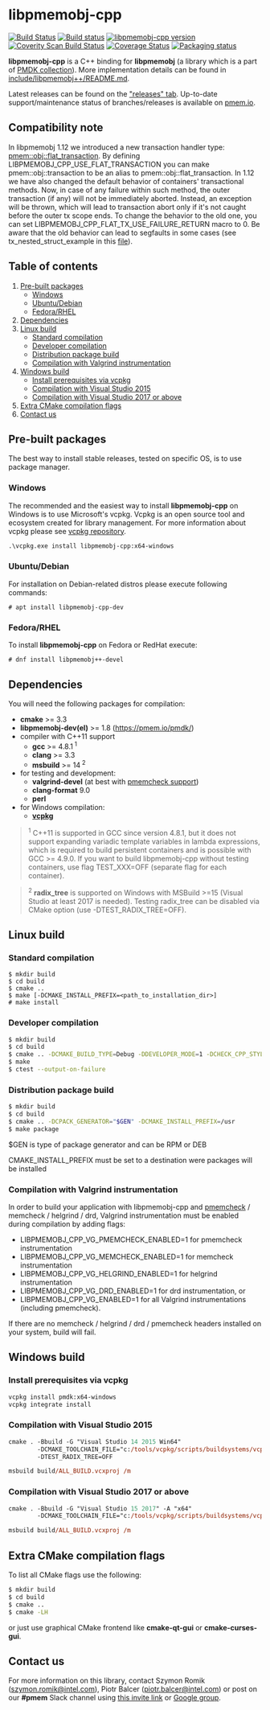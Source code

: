 # libpmemobj-cpp

[![Build Status](https://travis-ci.org/pmem/libpmemobj-cpp.svg?branch=master)](https://travis-ci.org/pmem/libpmemobj-cpp)
[![Build status](https://github.com/pmem/libpmemobj-cpp/workflows/CPP/badge.svg)](https://github.com/pmem/libpmemobj-cpp/actions)
[![libpmemobj-cpp version](https://img.shields.io/github/tag/pmem/libpmemobj-cpp.svg)](https://github.com/pmem/libpmemobj-cpp/releases/latest)
[![Coverity Scan Build Status](https://scan.coverity.com/projects/15911/badge.svg)](https://scan.coverity.com/projects/pmem-libpmemobj-cpp)
[![Coverage Status](https://codecov.io/github/pmem/libpmemobj-cpp/coverage.svg?branch=master)](https://codecov.io/gh/pmem/libpmemobj-cpp/branch/master)
[![Packaging status](https://repology.org/badge/tiny-repos/libpmemobj-cpp.svg)](https://repology.org/project/libpmemobj-cpp/versions)

**libpmemobj-cpp** is a C++ binding for **libpmemobj** (a library which is a part of [PMDK collection](https://github.com/pmem/pmdk)).
More implementation details can be found in [include/libpmemobj++/README.md](include/libpmemobj++/README.md).

Latest releases can be found on the ["releases" tab](https://github.com/pmem/libpmemobj-cpp/releases).
Up-to-date support/maintenance status of branches/releases is available on [pmem.io](https://pmem.io/libpmemobj-cpp).

## Compatibility note
In libpmemobj 1.12 we introduced a new transaction handler type: [pmem::obj::flat_transaction](https://pmem.io/libpmemobj-cpp/master/doxygen/classpmem_1_1obj_1_1flat__transaction.html).
By defining LIBPMEMOBJ_CPP_USE_FLAT_TRANSACTION you can make pmem::obj::transaction to be an alias to pmem::obj::flat_transaction.
In 1.12 we have also changed the default behavior of containers' transactional methods. Now, in  case of any failure within such method,
the outer transaction (if any) will not be immediately aborted. Instead, an exception will be thrown, which will lead to transaction abort
only if it's not caught before the outer tx scope ends. To change the behavior to the old one, you can set LIBPMEMOBJ_CPP_FLAT_TX_USE_FAILURE_RETURN macro to 0.
Be aware that the old behavior can lead to segfaults in some cases (see tx_nested_struct_example in this [file](examples/transaction/transaction.cpp)).

## Table of contents
1. [Pre-built packages](#pre-built-packages)
	- [Windows](#windows)
	- [Ubuntu/Debian](#ubuntudebian)
	- [Fedora/RHEL](#fedorarhel)
2. [Dependencies](#dependencies)
3. [Linux build](#linux-build)
	- [Standard compilation](#standard-compilation)
	- [Developer compilation](#developer-compilation)
	- [Distribution package build](#distribution-package-build)
	- [Compilation with Valgrind instrumentation](#compilation-with-valgrind-instrumentation)
4. [Windows build](#windows-build)
	- [Install prerequisites via vcpkg](#install-prerequisites-via-vcpkg)
	- [Compilation with Visual Studio 2015](#compilation-with-visual-studio-2015)
	- [Compilation with Visual Studio 2017 or above](#compilation-with-visual-studio-2017-or-above)
5. [Extra CMake compilation flags](#extra-cmake-compilation-flags)
6. [Contact us](#contact-us)

## Pre-built packages
The best way to install stable releases, tested on specific OS, is to use package manager.

### Windows
The recommended and the easiest way to install **libpmemobj-cpp** on Windows is to use Microsoft's vcpkg. Vcpkg is an open source tool and ecosystem created for library management.
For more information about vcpkg please see [vcpkg repository](https://github.com/microsoft/vcpkg#quick-start-windows).
```ps
.\vcpkg.exe install libpmemobj-cpp:x64-windows
```

### Ubuntu/Debian
For installation on Debian-related distros please execute following commands:
```
# apt install libpmemobj-cpp-dev
```

### Fedora/RHEL
To install **libpmemobj-cpp** on Fedora or RedHat execute:
```
# dnf install libpmemobj++-devel
```

## Dependencies
You will need the following packages for compilation:

- **cmake** >= 3.3
- **libpmemobj-dev(el)** >= 1.8 (https://pmem.io/pmdk/)
- compiler with C++11 support
	- **gcc** >= 4.8.1<sup> 1</sup>
	- **clang** >= 3.3
	- **msbuild** >= 14<sup> 2</sup>
- for testing and development:
	- **valgrind-devel** (at best with [pmemcheck support](https://github.com/pmem/valgrind))
	- **clang-format** 9.0
	- **perl**
- for Windows compilation:
	- [**vcpkg**](https://github.com/microsoft/vcpkg#quick-start-windows)

 ><sup>1</sup> C++11 is supported in GCC since version 4.8.1, but it does not support expanding variadic template variables in lambda expressions, which is required to build persistent containers and is possible with GCC >= 4.9.0. If you want to build libpmemobj-cpp without testing containers, use flag TEST_XXX=OFF (separate flag for each container).

 ><sup>2</sup> **radix_tree** is supported on Windows with MSBuild >=15 (Visual Studio at least 2017 is needed). Testing radix_tree can be disabled via CMake option (use -DTEST_RADIX_TREE=OFF).

## Linux build
### Standard compilation
```
$ mkdir build
$ cd build
$ cmake ..
$ make [-DCMAKE_INSTALL_PREFIX=<path_to_installation_dir>]
# make install
```

### Developer compilation
```sh
$ mkdir build
$ cd build
$ cmake .. -DCMAKE_BUILD_TYPE=Debug -DDEVELOPER_MODE=1 -DCHECK_CPP_STYLE=1
$ make
$ ctest --output-on-failure
```

### Distribution package build
```sh
$ mkdir build
$ cd build
$ cmake .. -DCPACK_GENERATOR="$GEN" -DCMAKE_INSTALL_PREFIX=/usr
$ make package
```

$GEN is type of package generator and can be RPM or DEB

CMAKE_INSTALL_PREFIX must be set to a destination were packages will be installed

### Compilation with Valgrind instrumentation

In order to build your application with libpmemobj-cpp and
[pmemcheck](https://github.com/pmem/valgrind) / memcheck / helgrind / drd,
Valgrind instrumentation must be enabled during compilation by adding flags:
- LIBPMEMOBJ_CPP_VG_PMEMCHECK_ENABLED=1 for pmemcheck instrumentation
- LIBPMEMOBJ_CPP_VG_MEMCHECK_ENABLED=1 for memcheck instrumentation
- LIBPMEMOBJ_CPP_VG_HELGRIND_ENABLED=1 for helgrind instrumentation
- LIBPMEMOBJ_CPP_VG_DRD_ENABLED=1 for drd instrumentation, or
- LIBPMEMOBJ_CPP_VG_ENABLED=1 for all Valgrind instrumentations (including pmemcheck).

If there are no memcheck / helgrind / drd / pmemcheck headers installed on your
system, build will fail.

## Windows build

### Install prerequisites via vcpkg
```ps
vcpkg install pmdk:x64-windows
vcpkg integrate install
```

### Compilation with Visual Studio 2015
```ps
cmake . -Bbuild -G "Visual Studio 14 2015 Win64"
        -DCMAKE_TOOLCHAIN_FILE="c:/tools/vcpkg/scripts/buildsystems/vcpkg.cmake"
        -DTEST_RADIX_TREE=OFF

msbuild build/ALL_BUILD.vcxproj /m
```
### Compilation with Visual Studio 2017 or above
```ps
cmake . -Bbuild -G "Visual Studio 15 2017" -A "x64"
		-DCMAKE_TOOLCHAIN_FILE="c:/tools/vcpkg/scripts/buildsystems/vcpkg.cmake"

msbuild build/ALL_BUILD.vcxproj /m
```

## Extra CMake compilation flags

To list all CMake flags use the following:
```sh
$ mkdir build
$ cd build
$ cmake ..
$ cmake -LH
```
or just use graphical CMake frontend like **cmake-qt-gui** or **cmake-curses-gui**.

## Contact us
For more information on this library, contact Szymon Romik (szymon.romik@intel.com),
Piotr Balcer (piotr.balcer@intel.com) or post on our **#pmem** Slack channel using
[this invite link](https://join.slack.com/t/pmem-io/shared_invite/enQtNzU4MzQ2Mzk3MDQwLWQ1YThmODVmMGFkZWI0YTdhODg4ODVhODdhYjg3NmE4N2ViZGI5NTRmZTBiNDYyOGJjYTIyNmZjYzQxODcwNDg) or [Google group](https://groups.google.com/group/pmem).
